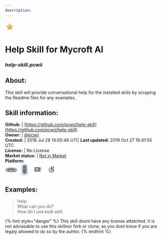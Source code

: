 ```yaml
---    
description:   
---    
```

![](../.gitbook/assets/star.png)  
# Help Skill for Mycroft AI  
### _help-skill.pcwii_  
## About:  
This skill will provide conversational help for the installed skills by scraping the Readme files for any examples.

## Skill information:  
**Github:** | [https://github.com/pcwii/help-skill](https://github.com/pcwii/help-skill)  
**Owner:** | [@pcwii](https://github.com/pcwii)  
**Created:** | 2018 Jul 28 14:05:46 UTC  **Last updated:** 2019 Oct 27 16:41:55 UTC  
**License:** | No License  
**Market status:** | [Not in Market](https://market.mycroft.ai/skill/)  
**Platform:**  
 ![](../.gitbook/assets/mark-1-icon.png)  ![](../.gitbook/assets/mark-2-icon.png)  ![](../.gitbook/assets/picroft-icon.png)  ![](../.gitbook/assets/kde.png)   
## Examples:  
> Help.  
> What can you do?  
> How do I use kodi skill.  
  
{% hint style="danger" %}
This skill dosnt have any license attatched. It is not adviasable to use this skillnor fork or clone, as you dont know if you are legaly allowed to do so by the auhtor.
{% endhint %}
